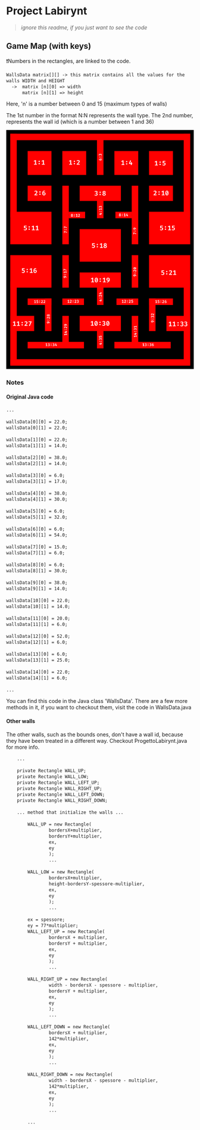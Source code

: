 # Project Labirynt

> _ignore this readme, if you just want to see the code_


## Game Map (with keys)
❗️Numbers in the rectangles, are linked to the code.
``` java:
WallsData matrix[][] -> this matrix contains all the values for the walls WIDTH and HEIGHT
  ->  matrix [n][0] => width
      matrix [n][1] => height
```
Here, 'n' is a number between 0 and 15 (maximum types of walls)

The 1st number in the format N:N represents the wall type.
The 2nd number, represents the wall id (which is a number between 1 and 36)

<div align="center">
  <img width="600" src="./images/MapKeysNumbered.png" alt="mapKeys">
</div>

### Notes
#### Original Java code
``` java:
...

wallsData[0][0] = 22.0;
wallsData[0][1] = 22.0;

wallsData[1][0] = 22.0;
wallsData[1][1] = 14.0;

wallsData[2][0] = 38.0;
wallsData[2][1] = 14.0;

wallsData[3][0] = 6.0;
wallsData[3][1] = 17.0;

wallsData[4][0] = 38.0;
wallsData[4][1] = 30.0;

wallsData[5][0] = 6.0;
wallsData[5][1] = 32.0;

wallsData[6][0] = 6.0;
wallsData[6][1] = 54.0;

wallsData[7][0] = 15.0;
wallsData[7][1] = 6.0;

wallsData[8][0] = 6.0;
wallsData[8][1] = 30.0;
        
wallsData[9][0] = 38.0;
wallsData[9][1] = 14.0;

wallsData[10][0] = 22.0;
wallsData[10][1] = 14.0;

wallsData[11][0] = 20.0;
wallsData[11][1] = 6.0;

wallsData[12][0] = 52.0;
wallsData[12][1] = 6.0;

wallsData[13][0] = 6.0;
wallsData[13][1] = 25.0;

wallsData[14][0] = 22.0;
wallsData[14][1] = 6.0;

...
```
You can find this code in the Java class 'WallsData'.
There are a few more methods in it, if you want to checkout them, visit the code in WallsData.java

#### Other walls
The other walls, such as the bounds ones, don't have a wall id, because they have been treated in a different way.
Checkout ProgettoLabirynt.java for more info.
```java:
    ...
    
    private Rectangle WALL_UP;
    private Rectangle WALL_LOW;
    private Rectangle WALL_LEFT_UP;
    private Rectangle WALL_RIGHT_UP;
    private Rectangle WALL_LEFT_DOWN;
    private Rectangle WALL_RIGHT_DOWN;
    
    ... method that initialize the walls ...
    
        WALL_UP = new Rectangle(
                bordersX+multiplier, 
                bordersY+multiplier, 
                ex, 
                ey
                );
                ...
                
        WALL_LOW = new Rectangle(
                bordersX+multiplier, 
                height-bordersY-spessore-multiplier, 
                ex, 
                ey
                );
                ...
                
        ex = spessore;
        ey = 77*multiplier;
        WALL_LEFT_UP = new Rectangle(
                bordersX + multiplier, 
                bordersY + multiplier, 
                ex, 
                ey
                );
                ...
                
        WALL_RIGHT_UP = new Rectangle(
                width - bordersX - spessore - multiplier, 
                bordersY + multiplier, 
                ex, 
                ey
                );
                ...
                
        WALL_LEFT_DOWN = new Rectangle(
                bordersX + multiplier, 
                142*multiplier, 
                ex, 
                ey
                );
                ...
                
        WALL_RIGHT_DOWN = new Rectangle(
                width - bordersX - spessore - multiplier, 
                142*multiplier, 
                ex, 
                ey
                );
                ...
                
        ...
```
